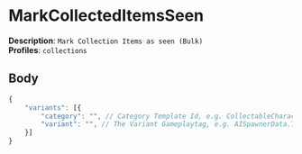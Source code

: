 # MarkCollectedItemsSeen

**Description**: `Mark Collection Items as seen (Bulk)` \
**Profiles**: `collections`

## Body

```js
{
    "variants": [{
        "category": "", // Category Template Id, e.g. CollectableCharacter:tandem, CollectableCharacter:boss, CollectablePlayerAugment:collection
        "variant": "", // The Variant Gameplaytag, e.g. AISpawnerData.Type.Tandem.SpaceChimp, PlayerAugment.Collection.PartyTime, Fish.Angler.PurpleOrange
    }]
}
```
